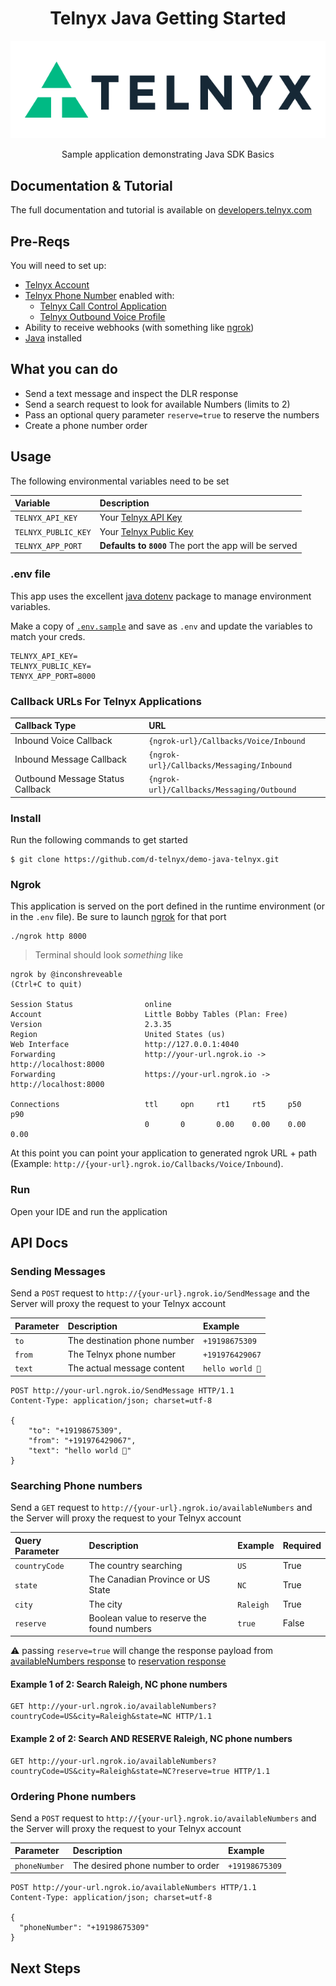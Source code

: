 <div align="center">

# Telnyx Java Getting Started

![Telnyx](logo-dark.png)

Sample application demonstrating Java SDK Basics

</div>

## Documentation & Tutorial

The full documentation and tutorial is available on [developers.telnyx.com](https://developers.telnyx.com/docs/v2/call-control/tutorials/conferencing-demo?lang=php&utm_source=referral&utm_medium=github_referral&utm_campaign=cross-site-link)

## Pre-Reqs

You will need to set up:

* [Telnyx Account](https://telnyx.com/sign-up?utm_source=referral&utm_medium=github_referral&utm_campaign=cross-site-link)
* [Telnyx Phone Number](https://portal.telnyx.com/#/app/numbers/my-numbers?utm_source=referral&utm_medium=github_referral&utm_campaign=cross-site-link) enabled with:
  * [Telnyx Call Control Application](https://portal.telnyx.com/#/app/call-control/applications?utm_source=referral&utm_medium=github_referral&utm_campaign=cross-site-link)
  * [Telnyx Outbound Voice Profile](https://portal.telnyx.com/#/app/outbound-profiles?utm_source=referral&utm_medium=github_referral&utm_campaign=cross-site-link)
* Ability to receive webhooks (with something like [ngrok](https://developers.telnyx.com/docs/v2/development/ngrok?utm_source=referral&utm_medium=github_referral&utm_campaign=cross-site-link))
* [Java](https://developers.telnyx.com/docs/v2/development/dev-env-setup?lang=java&utm_source=referral&utm_medium=github_referral&utm_campaign=cross-site-link) installed

## What you can do

* Send a text message and inspect the DLR response
* Send a search request to look for available Numbers (limits to 2)
 * Pass an optional query parameter `reserve=true` to reserve the numbers
* Create a phone number order

## Usage

The following environmental variables need to be set

| Variable            | Description                                                                                                                                              |
|:--------------------|:---------------------------------------------------------------------------------------------------------------------------------------------------------|
| `TELNYX_API_KEY`    | Your [Telnyx API Key](https://portal.telnyx.com/#/app/api-keys?utm_source=referral&utm_medium=github_referral&utm_campaign=cross-site-link)              |
| `TELNYX_PUBLIC_KEY` | Your [Telnyx Public Key](https://portal.telnyx.com/#/app/account/public-key?utm_source=referral&utm_medium=github_referral&utm_campaign=cross-site-link) |
| `TELNYX_APP_PORT`   | **Defaults to `8000`** The port the app will be served                                                                                                   |

### .env file

This app uses the excellent [java dotenv](https://github.com/cdimascio/java-dotenv) package to manage environment variables.

Make a copy of [`.env.sample`](./.env.sample) and save as `.env` and update the variables to match your creds.

```
TELNYX_API_KEY=
TELNYX_PUBLIC_KEY=
TENYX_APP_PORT=8000
```

### Callback URLs For Telnyx Applications

| Callback Type                    | URL                                        |
|:---------------------------------|:-------------------------------------------|
| Inbound Voice Callback           | `{ngrok-url}/Callbacks/Voice/Inbound`      |
| Inbound Message Callback         | `{ngrok-url}/Callbacks/Messaging/Inbound`  |
| Outbound Message Status Callback | `{ngrok-url}/Callbacks/Messaging/Outbound` |

### Install

Run the following commands to get started

```
$ git clone https://github.com/d-telnyx/demo-java-telnyx.git
```

### Ngrok

This application is served on the port defined in the runtime environment (or in the `.env` file). Be sure to launch [ngrok](https://developers.telnyx.com/docs/v2/development/ngrok?utm_source=referral&utm_medium=github_referral&utm_campaign=cross-site-link) for that port

```
./ngrok http 8000
```

> Terminal should look _something_ like

```
ngrok by @inconshreveable                                                                                                                               (Ctrl+C to quit)

Session Status                online
Account                       Little Bobby Tables (Plan: Free)
Version                       2.3.35
Region                        United States (us)
Web Interface                 http://127.0.0.1:4040
Forwarding                    http://your-url.ngrok.io -> http://localhost:8000
Forwarding                    https://your-url.ngrok.io -> http://localhost:8000

Connections                   ttl     opn     rt1     rt5     p50     p90
                              0       0       0.00    0.00    0.00    0.00
```

At this point you can point your application to generated ngrok URL + path  (Example: `http://{your-url}.ngrok.io/Callbacks/Voice/Inbound`).

### Run

Open your IDE and run the application

## API Docs

### Sending Messages

Send a `POST` request to `http://{your-url}.ngrok.io/SendMessage` and the Server will proxy the request to your Telnyx account

| Parameter | Description                  | Example         |
|:----------|:-----------------------------|:----------------|
| `to`      | The destination phone number | `+19198675309`  |
| `from`    | The Telnyx phone number      | `+191976429067` |
| `text`    | The actual message content   | `hello world 👋` |

```http
POST http://your-url.ngrok.io/SendMessage HTTP/1.1
Content-Type: application/json; charset=utf-8

{
    "to": "+19198675309",
    "from": "+191976429067",
    "text": "hello world 👋"
}
```

### Searching Phone numbers

Send a `GET` request to `http://{your-url}.ngrok.io/availableNumbers` and the Server will proxy the request to your Telnyx account

| Query Parameter | Description                                | Example   | Required |
|:----------------|:-------------------------------------------|:----------|:---------|
| `countryCode`   | The country searching                      | `US`      | True     |
| `state`         | The Canadian Province or US State          | `NC`      | True     |
| `city`          | The city                                   | `Raleigh` | True     |
| `reserve`       | Boolean value to reserve the found numbers | `true`    | False    |

⚠️ passing `reserve=true` will change the response payload from [availableNumbers response](https://developers.telnyx.com/docs/api/v2/numbers/Number-Search#listAvailablePhoneNumbers) to [reservation response](https://developers.telnyx.com/docs/api/v2/numbers/Number-Reservations#createNumberReservations)

#### Example 1 of 2: Search Raleigh, NC phone numbers

```http
GET http://your-url.ngrok.io/availableNumbers?countryCode=US&city=Raleigh&state=NC HTTP/1.1
```

#### Example 2 of 2: Search **AND RESERVE** Raleigh, NC phone numbers

```http
GET http://your-url.ngrok.io/availableNumbers?countryCode=US&city=Raleigh&state=NC?reserve=true HTTP/1.1
```

### Ordering Phone numbers

Send a `POST` request to `http://{your-url}.ngrok.io/availableNumbers` and the Server will proxy the request to your Telnyx account

| Parameter     | Description                       | Example        |
|:--------------|:----------------------------------|:---------------|
| `phoneNumber` | The desired phone number to order | `+19198675309` |

```http
POST http://your-url.ngrok.io/availableNumbers HTTP/1.1
Content-Type: application/json; charset=utf-8

{
  "phoneNumber": "+19198675309"
}
```

## Next Steps
